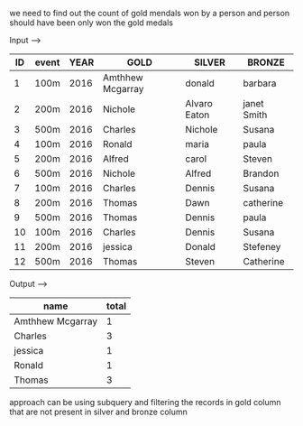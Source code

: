 we need to find out the count of gold mendals won by a person and person should have been only won the gold medals

Input -->


| ID | event | YEAR | GOLD          | SILVER        | BRONZE       |
|----|-------|------|---------------|---------------|--------------|
| 1  | 100m  | 2016 | Amthhew Mcgarray | donald        | barbara      |
| 2  | 200m  | 2016 | Nichole       | Alvaro Eaton  | janet Smith  |
| 3  | 500m  | 2016 | Charles       | Nichole       | Susana       |
| 4  | 100m  | 2016 | Ronald        | maria         | paula        |
| 5  | 200m  | 2016 | Alfred        | carol         | Steven       |
| 6  | 500m  | 2016 | Nichole       | Alfred        | Brandon      |
| 7  | 100m  | 2016 | Charles       | Dennis        | Susana       |
| 8  | 200m  | 2016 | Thomas        | Dawn          | catherine    |
| 9  | 500m  | 2016 | Thomas        | Dennis        | paula        |
| 10 | 100m  | 2016 | Charles       | Dennis        | Susana       |
| 11 | 200m  | 2016 | jessica       | Donald        | Stefeney     |
| 12 | 500m  | 2016 | Thomas        | Steven        | Catherine    |


Output -->


| name             | total |
|------------------|-------|
| Amthhew Mcgarray | 1     |
| Charles          | 3     |
| jessica          | 1     |
| Ronald           | 1     |
| Thomas           | 3     |


approach can be using subquery and filtering the records in gold column that are not present in silver and bronze column

